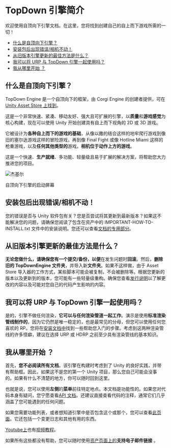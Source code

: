 TopDown 引擎简介
========

欢迎使用自顶向下引擎文档。在这里，您将找到创建自己的自上而下游戏所需的一切！

- [什么是自顶向下引擎？](https://topdown-engine-docs.moremountains.com/index.html#what-is-the-topdown-engine)[](https://topdown-engine-docs.moremountains.com/index.html#what-is-the-topdown-engine)
- [安装包后出现错误/相机不动！](https://topdown-engine-docs.moremountains.com/index.html#i-get-errors-after-installing-the-package--the-camera-doesnt-move)[](https://topdown-engine-docs.moremountains.com/index.html#i-get-errors-after-installing-the-package--the-camera-doesnt-move)
- [从旧版本引擎更新的最佳方法是什么？](https://topdown-engine-docs.moremountains.com/index.html#whats-the-best-way-to-update-from-an-old-version-of-the-engine)[](https://topdown-engine-docs.moremountains.com/index.html#whats-the-best-way-to-update-from-an-old-version-of-the-engine)
- [我可以将 URP 与 TopDown 引擎一起使用吗？](https://topdown-engine-docs.moremountains.com/index.html#can-i-use-urp-with-the-topdown-engine)[](https://topdown-engine-docs.moremountains.com/index.html#can-i-use-urp-with-the-topdown-engine)
- [我从哪里开始 ？](https://topdown-engine-docs.moremountains.com/index.html#where-do-i-start-)[](https://topdown-engine-docs.moremountains.com/index.html#where-do-i-start-)

什么是自顶向下引擎？[](https://topdown-engine-docs.moremountains.com/index.html#what-is-the-topdown-engine)
-------------------------------------------------------------------------------------------------

TopDown Engine 是一个自顶向下的框架，由 Corgi Engine 的创建者提供，可在[Unity Asset Store 上找到](https://assetstore.unity.com/packages/templates/systems/topdown-engine-89636?aid=1011lKhG)。

这是一个非常快速、紧凑、移动友好、强大且可扩展的引擎，以**质量**和**游戏感觉**为核心构建，现在可以使用 Unity 开始创建具有自上而下视角的 2D 或 3D 游戏。

它被设计为**各种自上而下的游戏的基础**，从像以撒的结合这样的地牢爬行游戏到像旧的塞尔达游戏这样的冒险游戏，再到像 Final Fight 或像 Hotline Miami 这样的枪重游戏，以及**任何其他类型的**游戏。**相机位于动作上方的游戏**。

这是一个快速、**生产就绪**、多功能、轻量级且易于扩展的解决方案，将帮助您大力推进您的项目。

![杰基尔](https://topdown-engine-docs.moremountains.com/images/intro-1.png)

自顶向下引擎的启动屏幕

安装包后出现错误/相机不动！[](https://topdown-engine-docs.moremountains.com/index.html#i-get-errors-after-installing-the-package--the-camera-doesnt-move)
--------------------------------------------------------------------------------------------------------------------------------------------

您的错误是否与 Unity 软件包有关？您是否尝试将其更新到最新版本？如果这不能解决您的问题，请确保您阅读了包含在资产中的 IMPORTANT-HOW-TO-INSTALL.txt 文件中的安装说明。您还可以查看[文档的专用部分](https://topdown-engine-docs.moremountains.com/install.html)。

从旧版本引擎更新的最佳方法是什么？[](https://topdown-engine-docs.moremountains.com/index.html#whats-the-best-way-to-update-from-an-old-version-of-the-engine)
--------------------------------------------------------------------------------------------------------------------------------------------

**无论您做什么，请确保您有一个提交/备份，以便**在发生问题时**回滚**。然后，**删除旧的 TopDownEngine 文件夹**，并导入新**文件夹**。如果不这样做，由于 Asset Store 导入器的工作方式，某些脚本可能会被复制，不会被删除等。根据您更新的版本以及更新到的版本，您可能有一些轻量级重构。确保您查看[发行说明](http://topdown-engine.moremountains.com/topdown-engine-releases)以了解更改的内容以及可能对您自己的代码产生影响的内容。

我可以将 URP 与 TopDown 引擎一起使用吗？[](https://topdown-engine-docs.moremountains.com/index.html#can-i-use-urp-with-the-topdown-engine)
-----------------------------------------------------------------------------------------------------------------------------

是的，引擎不做任何渲染，**它可以与任何渲染管道一起工作**。演示是使用**标准渲染管线制作的**，因为它仍然是唯一稳定的，也是最常见的分母，但您可以使用任何您喜欢的 RP。您将在[安装文档中](https://topdown-engine-docs.moremountains.com/install.html#importing-the-asset-in-a-urp-project)找到一些帮助您入门的步骤。考虑到这两种渲染管线的许多怪癖，建议在选择 URP 或 HDRP 之前至少具有渲染管线的基本知识。

我从哪里开始 ？[](https://topdown-engine-docs.moremountains.com/index.html#where-do-i-start-)
--------------------------------------------------------------------------------------

首先，**您不必阅读所有文档**。该引擎在构建时考虑到了 Unity 的良好实践，并带有帮助框。因此，如果这不是您的第一个 Unity 项目，那么您自己可能会没事的。如果有什么不清楚的地方，你可以随时回到这里。

也就是说，您可以使用**左侧**的**菜单**前往特定地点。本文档是功能性的。如果您对代码本身有疑问，您宁愿查看[API 文档](http://topdown-engine-docs.moremountains.com/API/)。还建议直接查看代码的注释，通常它们几乎涵盖了您可能遇到的任何问题。

如果您需要功能列表，或者想知道引擎中是否包含这个或那个，您可以查看[此页面](http://topdown-engine.moremountains.com/)。它还包括一个变更日志和其他有用的东西。

[Youtube上](https://www.youtube.com/playlist?list=PLl3caEhMYxQGFQ8LA5doTSkWhP2Mx84Gx)也有[视频教程](https://www.youtube.com/playlist?list=PLl3caEhMYxQGFQ8LA5doTSkWhP2Mx84Gx)。

如果所有这些都没有帮助，您可以随时使用[资产页面上的](https://topdown-engine.moremountains.com/topdown-engine-contact)**支持电子邮件链接** 。[](https://topdown-engine.moremountains.com/topdown-engine-contact)
